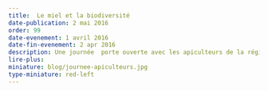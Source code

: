 ```yaml
---
title:  Le miel et la biodiversité
date-publication: 2 mai 2016
order: 99
date-evenement: 1 avril 2016
date-fin-evenement: 2 apr 2016
description: Une journée  porte ouverte avec les apiculteurs de la région
lire-plus: 
miniature: blog/journee-apiculteurs.jpg
type-miniature: red-left
---
```

